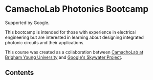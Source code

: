 # CamachoLab Photonics Bootcamp

Supported by Google.

This bootcamp is intended for those with experience in electrical engineering
but are interested in learning about designing integrated photonic circuits and
their applications.

This course was created as a collaboration between
[CamachoLab at Brigham Young University](https://camacholab.byu.edu/) and
[Google's Skywater Project](https://skywater-pdk.readthedocs.io/en/main/).

## Contents

<!-- ```{tableofcontents} -->
<!-- ``` -->

